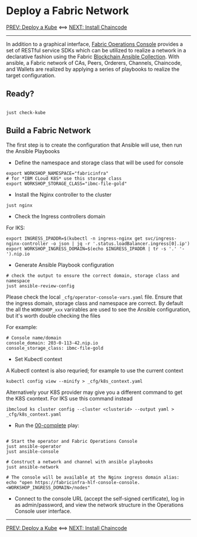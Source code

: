 # Deploy a Fabric Network

[PREV: Deploy a Kube](10-kube.md) <==> [NEXT: Install Chaincode](30-chaincode.md)

---

In addition to a graphical interface, [Fabric Operations Console](https://github.com/hyperledger-labs/fabric-operations-console)
provides a set of RESTful service SDKs which can be utilized to realize a network in a declarative
fashion using the Fabric [Blockchain Ansible Collection](https://github.com/IBM-Blockchain/ansible-collection).
With ansible, a Fabric network of CAs, Peers, Orderers, Channels, Chaincode, and Wallets are
realized by applying a series of playbooks to realize the target configuration.


## Ready?

```shell

just check-kube

```

## Build a Fabric Network

The first step is to create the configuration that Ansible will use, then run the Ansible Playbooks

- Define the namespace and storage class that will be used for console

```shell
export WORKSHOP_NAMESPACE="fabricinfra"
# for *IBM CLoud K8S* use this storage class
export WORKSHOP_STORAGE_CLASS="ibmc-file-gold"
```

- Install the Nginx controller to the cluster

```shell
just nginx
```

- Check the Ingress controllers domain

For IKS:
```shell
export INGRESS_IPADDR=$(kubectl -n ingress-nginx get svc/ingress-nginx-controller -o json | jq -r '.status.loadBalancer.ingress[0].ip')
export WORKSHOP_INGRESS_DOMAIN=$(echo $INGRESS_IPADDR | tr -s '.' '-').nip.io
```

- Generate Ansible Playbook configuration

```shell
# check the output to ensure the correct domain, storage class and namespace
just ansible-review-config
```

Please check the local `_cfg/operator-console-vars.yaml` file. Ensure that the ingress domain, storage class and namespace are correct.  By default the all the `WORKSHOP_xxx` varirables are used to see the Ansible configuration, but it's worth double checking the files

For example:
```shell
# Console name/domain
console_domain: 203-0-113-42.nip.io
console_storage_class: ibmc-file-gold
```

- Set Kubectl context

A Kubectl context is also requried; for example to use the current context
``` shell
kubectl config view --minify > _cfg/k8s_context.yaml
```

Alternatively your K8S provider may give you a different command to get the K8S cxontext.
For IKS use this command instead
```shell
ibmcloud ks cluster config --cluster <clusterid> --output yaml > _cfg/k8s_context.yaml
```


- Run the [00-complete](../../infrastructure/fabric_network_playbooks/00-complete.yml) play:
```shell

# Start the operator and Fabric Operations Console
just ansible-operator
just ansible-console

# Construct a network and channel with ansible playbooks
just ansible-network

# The console will be available at the Nginx ingress domain alias:
echo "open https://fabricinfra-hlf-console-console.<WORKSHOP_INGRESS_DOMAIN>/nodes"

```

- Connect to the console URL (accept the self-signed certificate), log in as admin/password,
  and view the network structure in the Operations Console user interface.


---

[PREV: Deploy a Kube](10-kube.md) <==> [NEXT: Install Chaincode](30-chaincode.md)
